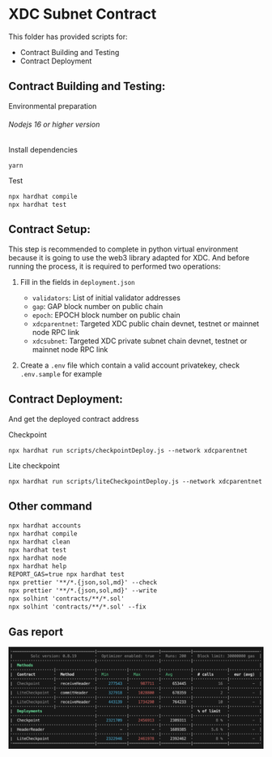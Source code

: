 # XDC Subnet Contract

This folder has provided scripts for:

- Contract Building and Testing
- Contract Deployment

## Contract Building and Testing:

Environmental preparation

###### Nodejs 16 or higher version

Install dependencies

```shell
yarn
```

Test

```shell
npx hardhat compile
npx hardhat test
```

## Contract Setup:

This step is recommended to complete in python virtual environment because it is going to use the web3 library adapted for XDC. And before running the process, it is required to performed two operations:

1. Fill in the fields in `deployment.json`

   - `validators`: List of initial validator addresses
   - `gap`: GAP block number on public chain
   - `epoch`: EPOCH block number on public chain
   - `xdcparentnet`: Targeted XDC public chain devnet, testnet or mainnet node RPC link
   - `xdcsubnet`: Targeted XDC private subnet chain devnet, testnet or mainnet node RPC link

2. Create a `.env` file which contain a valid account privatekey, check `.env.sample` for example

## Contract Deployment:

And get the deployed contract address

Checkpoint

```shell
npx hardhat run scripts/checkpointDeploy.js --network xdcparentnet
```

Lite checkpoint

```shell
npx hardhat run scripts/liteCheckpointDeploy.js --network xdcparentnet
```

## Other command

```shell
npx hardhat accounts
npx hardhat compile
npx hardhat clean
npx hardhat test
npx hardhat node
npx hardhat help
REPORT_GAS=true npx hardhat test
npx prettier '**/*.{json,sol,md}' --check
npx prettier '**/*.{json,sol,md}' --write
npx solhint 'contracts/**/*.sol'
npx solhint 'contracts/**/*.sol' --fix
```

## Gas report

![Alt text](image-1.png)
